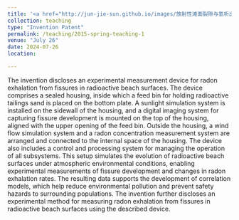 ```yaml
---
title: '<a href="http://jun-jie-sun.github.io/images/放射性滩面裂隙与氢析出实验测量装置及测量方法.png" style="color: teal;">2. Granted: A Device and Method for Experimental Measurement of Radon Exhalation from Fissures in Radioactive Beach Surfaces </a>'
collection: teaching
type: "Invention Patent"
permalink: /teaching/2015-spring-teaching-1
venue: "July 26"
date: 2024-07-26
location: 

---
```

The invention discloses an experimental measurement device for radon exhalation from fissures in radioactive beach surfaces. The device comprises a sealed housing, inside which a feed bin for holding radioactive tailings sand is placed on the bottom plate. A sunlight simulation system is installed on the sidewall of the housing, and a digital imaging system for capturing fissure development is mounted on the top of the housing, aligned with the upper opening of the feed bin. Outside the housing, a wind flow simulation system and a radon concentration measurement system are arranged and connected to the internal space of the housing. The device also includes a control and processing system for managing the operation of all subsystems. This setup simulates the evolution of radioactive beach surfaces under atmospheric environmental conditions, enabling experimental measurements of fissure development and changes in radon exhalation rates. The resulting data supports the development of correlation models, which help reduce environmental pollution and prevent safety hazards to surrounding populations. The invention further discloses an experimental method for measuring radon exhalation from fissures in radioactive beach surfaces using the described device.
